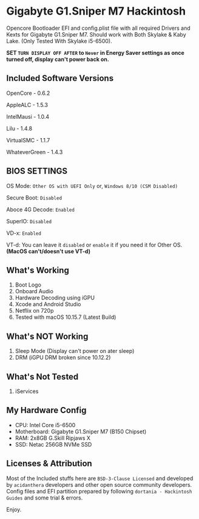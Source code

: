 # Gigabyte G1.Sniper M7 Hackintosh

Opencore Bootloader EFI and config.plist file with all required Drivers and Kexts for Gigabyte G1.Sniper M7. Should work with Both Skylake & Kaby Lake. (Only Tested With Skylake i5-6500).

**SET `TURN DISPLAY OFF AFTER` to `Never` in Energy Saver settings as once turned off, display can't power back on.**

## Included Software Versions

OpenCore - 0.6.2

AppleALC - 1.5.3

IntelMausi - 1.0.4

Lilu - 1.4.8

VirtualSMC -  1.1.7

WhateverGreen - 1.4.3

## BIOS SETTINGS

OS Mode: `Other OS with UEFI Only` or, `Windows 8/10 (CSM Disabled)`
    
Secure Boot: `Disabled`
    
Aboce 4G Decode: `Enabled`
    
SuperIO: `Disabled`

VD-x: `Enabled`

VT-d: You can leave it `disabled` or `enable` it if you need it for Other OS. **(MacOS can't/doesn't use VT-d)**

## What's Working

1. Boot Logo
2. Onboard Audio
3. Hardware Decoding using iGPU
4. Xcode and Android Studio
5. Netflix on 720p
6. Tested with macOS 10.15.7 (Latest Build)

## What's NOT Working 

1. Sleep Mode (Display can't power on ater sleep)
2. DRM (iGPU DRM broken since 10.12.2)

## What's Not Tested

1. iServices 

## My Hardware Config

* CPU: Intel Core i5-6500
* Motherboard: Gigabyte G1.Sniper M7 (B150 Chipset)
* RAM: 2x8GB G.Skill Ripjaws X
* SSD: Netac 256GB NVMe SSD

## Licenses & Attribution 

Most of the Included stuffs here are  `BSD-3-Clause Licensed` and developed by `acidanthera` developers and other open source community developers. Config files and EFI partition prepared by following `dortania - Hackintosh Guides` and some trial & errors. 

Enjoy. 
